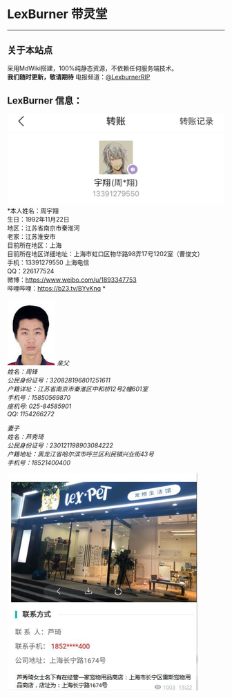 # LexBurner 带灵堂

------------------------------------------------------------------------------------------------

## 关于本站点
采用MdWiki搭建，100%纯静态资源，不依赖任何服务端技术。<br>
**我们随时更新，敬请期待**
电报频道：[@LexburnerRIP](https://t.me/LexburnerRIP)



## LexBurner 信息：
![](0.jpg)
*本人姓名：周宇翔<br>
生日：1992年11月22日<br>
地区：江苏省南京市秦淮河<br>
老家：江苏淮安市<br>
目前所在地区：上海<br>
目前所在地区详细地址：上海市虹口区物华路98弄17号1202室（曹俊文）<br>
手机：13391279550 上海电信<br>
QQ：226177524<br>
微博：https://www.weibo.com/u/1893347753<br>
哔哩哔哩：https://b23.tv/BYvKnq *<br><br>
![](1.jpg)
*亲父<br>
姓名：周锋<br>
公民身份证号：320828196801251611<br>
户籍详址：江苏省南京市秦淮区中和桥12号2幢601室<br>
手机号：15850569870<br>
座机号: 025-84585901<br>
QQ: 1154266272*<br>

*妻子<br>
姓名：芦秀琦<br>
公民身份证号：230121198903084222<br>
户籍地址：黑龙江省哈尔滨市呼兰区利民镇兴业街43号<br>
手机号：18521400400<br>*

![宠物店](2.JPG)
